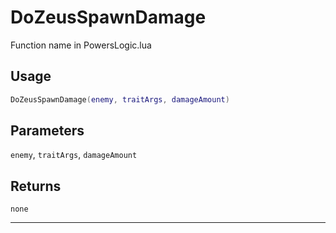 # DoZeusSpawnDamage
Function name in PowersLogic.lua
## Usage
```lua
DoZeusSpawnDamage(enemy, traitArgs, damageAmount)
```
## Parameters
`enemy`, `traitArgs`, `damageAmount`
## Returns
`none`

---